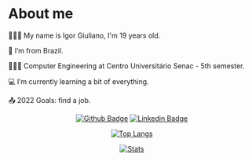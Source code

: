 # About me
<div align="center">
   <div align="start">
    
   🚶🏻‍♂️   My name is Igor Giuliano, I'm 19 years old.
    
   🏡  I’m from Brazil.
    
   👨🏻‍🎓  Computer Engineering at Centro Universitário Senac - 5th semester.
    
   💻  I’m currently learning a bit of everything.
    
   📤  2022 Goals: find a job.
 
   </div>
   <div >
   
   [![Github Badge](https://img.shields.io/badge/-Github-000?style=flat-square&logo=Github&logoColor=white&link=https://github.com/IgorGiuliano/)](https://github.com/IgorGiuliano/)
   [![Linkedin Badge](https://img.shields.io/badge/-LinkedIn-blue?style=flat-square&logo=Linkedin&logoColor=white&link=https://br.linkedin.com/in/igor-giuliano)](https://br.linkedin.com/in/igor-giuliano)

   </div>
   <div align="center">
      
   [![Top Langs](https://github-readme-stats.vercel.app/api/top-langs/?username=IgorGiuliano&theme=tokyonight&layout=compact&hide_border=true)](https://github.com/IgorGiuliano/)
      
   [![Stats](https://github-readme-stats.vercel.app/api?username=IgorGiuliano&count_private=true&theme=tokyonight&show_icons=true&hide_border=true)](https://github.com/IgorGiuliano/)

   </div>
</div>
  
<!--
**IgorGiuliano/IgorGiuliano** is a ✨ _special_ ✨ repository because its `README.md` (this file) appears on your GitHub profile.
-->
